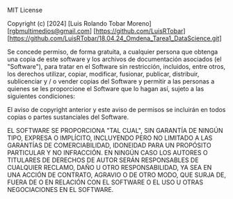 MIT License

Copyright (c) [2024]
[Luis Rolando Tobar Moreno]
[rgbmultimedios@gmail.com]
[https://github.com/LuisRTobar]
[https://github.com/LuisRTobar/18.04.24_Omdena_Tarea1_DataScience.git]

Se concede permiso, de forma gratuita, a cualquier persona que obtenga una copia
de este software y los archivos de documentación asociados (el "Software"), para tratar en el Software sin restricción, incluidos, entre otros, los derechos
utilizar, copiar, modificar, fusionar, publicar, distribuir, sublicenciar y / o vender copias del Software y permitir a las personas a quienes se les proporcione el Software que lo hagan así, sujeto a las siguientes condiciones:

El aviso de copyright anterior y este aviso de permisos se incluirán en todos
copias o partes sustanciales del Software.

EL SOFTWARE SE PROPORCIONA "TAL CUAL", SIN GARANTÍA DE NINGÚN TIPO, EXPRESA O
IMPLÍCITO, INCLUYENDO PERO NO LIMITADO A LAS GARANTÍAS DE COMERCIABILIDAD,
IDONEIDAD PARA UN PROPÓSITO PARTICULAR Y NO INFRACCIÓN. EN NINGÚN CASO LOS
AUTORES O TITULARES DE DERECHOS DE AUTOR SERÁN RESPONSABLES DE CUALQUIER RECLAMO, DAÑO U OTRO RESPONSABILIDAD, YA SEA EN UNA ACCIÓN DE CONTRATO, AGRAVIO O DE OTRO MODO, QUE SURJA DE, FUERA DE O EN RELACIÓN CON EL SOFTWARE O EL USO U OTRAS NEGOCIACIONES EN EL SOFTWARE.